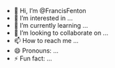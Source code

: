 - 👋 Hi, I’m @FrancisFenton
- 👀 I’m interested in ...
- 🌱 I’m currently learning ...
- 💞️ I’m looking to collaborate on ...
- 📫 How to reach me ...
- 😄 Pronouns: ...
- ⚡ Fun fact: ...

<!---
FrancisFenton/FrancisFenton is a ✨ special ✨ repository because its `README.md` (this file) appears on your GitHub profile.
You can click the Preview link to take a look at your changes.
--->
